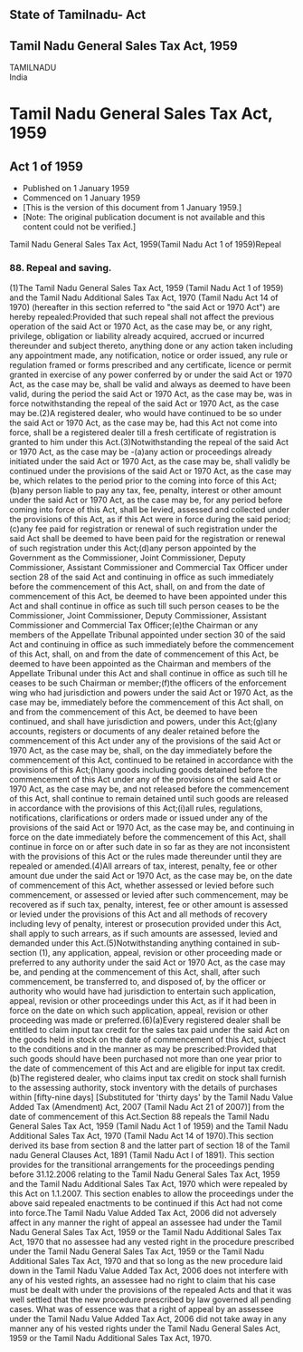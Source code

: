 ## State of Tamilnadu- Act

## Tamil Nadu General Sales Tax Act, 1959

TAMILNADU  
India

# Tamil Nadu General Sales Tax Act, 1959

## Act 1 of 1959

  * Published on 1 January 1959 
  * Commenced on 1 January 1959 
  * [This is the version of this document from 1 January 1959.] 
  * [Note: The original publication document is not available and this content could not be verified.] 

Tamil Nadu General Sales Tax Act, 1959(Tamil Nadu Act 1 of 1959)Repeal

### 88. Repeal and saving.

(1)The Tamil Nadu General Sales Tax Act, 1959 (Tamil Nadu Act 1 of 1959) and
the Tamil Nadu Additional Sales Tax Act, 1970 (Tamil Nadu Act 14 of 1970)
(hereafter in this section referred to "the said Act or 1970 Act") are hereby
repealed:Provided that such repeal shall not affect the previous operation of
the said Act or 1970 Act, as the case may be, or any right, privilege,
obligation or liability already acquired, accrued or incurred thereunder and
subject thereto, anything done or any action taken including any appointment
made, any notification, notice or order issued, any rule or regulation framed
or forms prescribed and any certificate, licence or permit granted in exercise
of any power conferred by or under the said Act or 1970 Act, as the case may
be, shall be valid and always as deemed to have been valid, during the period
the said Act or 1970 Act, as the case may be, was in force notwithstanding the
repeal of the said Act or 1970 Act, as the case may be.(2)A registered dealer,
who would have continued to be so under the said Act or 1970 Act, as the case
may be, had this Act not come into force, shall be a registered dealer till a
fresh certificate of registration is granted to him under this
Act.(3)Notwithstanding the repeal of the said Act or 1970 Act, as the case may
be -(a)any action or proceedings already initiated under the said Act or 1970
Act, as the case may be, shall validly be continued under the provisions of
the said Act or 1970 Act, as the case may be, which relates to the period
prior to the coming into force of this Act;(b)any person liable to pay any
tax, fee, penalty, interest or other amount under the said Act or 1970 Act, as
the case may be, for any period before coming into force of this Act, shall be
levied, assessed and collected under the provisions of this Act, as if this
Act were in force during the said period;(c)any fee paid for registration or
renewal of such registration under the said Act shall be deemed to have been
paid for the registration or renewal of such registration under this
Act;(d)any person appointed by the Government as the Commissioner, Joint
Commissioner, Deputy Commissioner, Assistant Commissioner and Commercial Tax
Officer under section 28 of the said Act and continuing in office as such
immediately before the commencement of this Act, shall, on and from the date
of commencement of this Act, be deemed to have been appointed under this Act
and shall continue in office as such till such person ceases to be the
Commissioner, Joint Commissioner, Deputy Commissioner, Assistant Commissioner
and Commercial Tax Officer;(e)the Chairman or any members of the Appellate
Tribunal appointed under section 30 of the said Act and continuing in office
as such immediately before the commencement of this Act, shall, on and from
the date of commencement of this Act, be deemed to have been appointed as the
Chairman and members of the Appellate Tribunal under this Act and shall
continue in office as such till he ceases to be such Chairman or member;(f)the
officers of the enforcement wing who had jurisdiction and powers under the
said Act or 1970 Act, as the case may be, immediately before the commencement
of this Act shall, on and from the commencement of this Act, be deemed to have
been continued, and shall have jurisdiction and powers, under this Act;(g)any
accounts, registers or documents of any dealer retained before the
commencement of this Act under any of the provisions of the said Act or 1970
Act, as the case may be, shall, on the day immediately before the commencement
of this Act, continued to be retained in accordance with the provisions of
this Act;(h)any goods including goods detained before the commencement of this
Act under any of the provisions of the said Act or 1970 Act, as the case may
be, and not released before the commencement of this Act, shall continue to
remain detained until such goods are released in accordance with the
provisions of this Act;(i)all rules, regulations, notifications,
clarifications or orders made or issued under any of the provisions of the
said Act or 1970 Act, as the case may be, and continuing in force on the date
immediately before the commencement of this Act, shall continue in force on or
after such date in so far as they are not inconsistent with the provisions of
this Act or the rules made thereunder until they are repealed or
amended.(4)All arrears of tax, interest, penalty, fee or other amount due
under the said Act or 1970 Act, as the case may be, on the date of
commencement of this Act, whether assessed or levied before such commencement,
or assessed or levied after such commencement, may be recovered as if such
tax, penalty, interest, fee or other amount is assessed or levied under the
provisions of this Act and all methods of recovery including levy of penalty,
interest or prosecution provided under this Act, shall apply to such arrears,
as if such amounts are assessed, levied and demanded under this
Act.(5)Notwithstanding anything contained in sub-section (1), any application,
appeal, revision or other proceeding made or preferred to any authority under
the said Act or 1970 Act, as the case may be, and pending at the commencement
of this Act, shall, after such commencement, be transferred to, and disposed
of, by the officer or authority who would have had jurisdiction to entertain
such application, appeal, revision or other proceedings under this Act, as if
it had been in force on the date on which such application, appeal, revision
or other proceeding was made or preferred.(6)(a)Every registered dealer shall
be entitled to claim input tax credit for the sales tax paid under the said
Act on the goods held in stock on the date of commencement of this Act,
subject to the conditions and in the manner as may be prescribed:Provided that
such goods should have been purchased not more than one year prior to the date
of commencement of this Act and are eligible for input tax credit.(b)The
registered dealer, who claims input tax credit on stock shall furnish to the
assessing authority, stock inventory with the details of purchases within
[fifty-nine days] [Substituted for 'thirty days' by the Tamil Nadu Value Added
Tax (Amendment) Act, 2007 (Tamil Nadu Act 21 of 2007)] from the date of
commencement of this Act.Section 88 repeals the Tamil Nadu General Sales Tax
Act, 1959 (Tamil Nadu Act 1 of 1959) and the Tamil Nadu Additional Sales Tax
Act, 1970 (Tamil Nadu Act 14 of 1970).This section derived its base from
section 8 and the latter part of section 18 of the Tamil nadu General Clauses
Act, 1891 (Tamil Nadu Act I of 1891). This section provides for the
transitional arrangements for the proceedings pending before 31.12.2006
relating to the Tamil Nadu General Sales Tax Act, 1959 and the Tamil Nadu
Additional Sales Tax Act, 1970 which were repealed by this Act on 1.1.2007.
This section enables to allow the proceedings under the above said repealed
enactments to be continued if this Act had not come into force.The Tamil Nadu
Value Added Tax Act, 2006 did not adversely affect in any manner the right of
appeal an assessee had under the Tamil Nadu General Sales Tax Act, 1959 or the
Tamil Nadu Additional Sales Tax Act, 1970 that no assessee had any vested
right in the procedure prescribed under the Tamil Nadu General Sales Tax Act,
1959 or the Tamil Nadu Additional Sales Tax Act, 1970 and that so long as the
new procedure laid down in the Tamil Nadu Value Added Tax Act, 2006 does not
interfere with any of his vested rights, an assessee had no right to claim
that his case must be dealt with under the provisions of the repealed Acts and
that it was well settled that the new procedure prescribed by law governed all
pending cases. What was of essence was that a right of appeal by an assessee
under the Tamil Nadu Value Added Tax Act, 2006 did not take away in any manner
any of his vested rights under the Tamil Nadu General Sales Act, 1959 or the
Tamil Nadu Additional Sales Tax Act, 1970.

